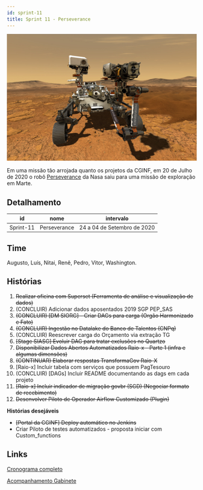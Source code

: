 ```yaml
---
id: sprint-11
title: Sprint 11 - Perseverance
---
```


![img](../../static/img/perseverance.jpeg)

Em uma missão tão arrojada quanto os projetos da CGINF, em 20 de Julho de 2020 o
robô [Perseverance](https://mars.nasa.gov/mars2020/) da Nasa saiu para uma missão
de exploração em Marte.

## Detalhamento

| id        | nome               | intervalo                   |
| --------- | ------------------ | --------------------------- |
| Sprint-11 | Perseverance       | 24 a 04 de Setembro de 2020 |

## Time

Augusto, Luís, Nitai, Renê, Pedro, Vitor, Washington.

## Histórias

1. ~~Realizar oficina com Superset (Ferramenta de análise e visualização de dados)~~
1. (CONCLUIR) Adicionar dados aposentados 2019 SGP PEP_SAS
1. ~~(CONCLUIR) [DM SIORG] - Criar DAGs para carga (Orgão Harmonizado e Fato)~~
1. ~~(CONCLUIR) Ingestão no Datalake do Banco de Talentos (CNPq)~~
1. (CONCLUIR) Reescrever carga do Orçamento via extração TG
1. ~~[Stage SIASG] Evoluir DAG para tratar exclusões no Quartzo~~
1. ~~Disponibilizar Dados Abertos Automatizados Raio-x - Parte 1 (infra e algumas dimensões)~~
1. ~~(CONTINUAR) Elaborar respostas TransformaGov Raio-X~~
1. [Raio-x] Incluir tabela com serviços que possuem PagTesouro
1. (CONCLUIR) [DAGs] Incluir README documentando as dags em cada projeto
1. ~~[Raio-x] Incluir indicador de migração govbr (SGD) (Negociar formato de recebimento)~~
1. ~~Desenvolver Piloto de Operador Airflow Customizado (Plugin)~~

**Histórias desejáveis**
* ~~[Portal da CGINF] Deploy automático no Jenkins~~
* Criar Piloto de testes automatizados - proposta iniciar com Custom_functions

## Links

[Cronograma completo](https://docs.google.com/spreadsheets/d/1mvhFxE6dZfE3yS-29vS5D7n_SXEgsrNWzNnNRXVrmVY/edit#gid=304103167)

[Acompanhamento Gabinete](https://docs.google.com/spreadsheets/d/1awkLIhQmo0le-exMgK1xqtgGRBWftqMg2IQCtx6bfLU/edit#gid=1119539788&fvid=1174388734)

